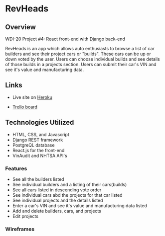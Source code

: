# RevHeads

## Overview
WDI-20 Project #4: React front-end with Django back-end

RevHeads is an app which allows auto enthusiasts to browse a list of car builders and see their project cars or "builds". These cars can be up or down voted by the user. Users can choose individual builds and see details of those builds in a projects section.
Users can submit their car's VIN and see it's value and manufacturing data. 

## Links

- Live site on [Heroku](https://revheads.herokuapp.com)

- [Trello board](https://trello.com/b/DYjI3heE/project-4-revheads) 

## Technologies Utilized
- HTML, CSS, and Javascript
- Django REST framework 
- PostgreQL database
- React.js for the front-end
- VinAudit and NHTSA API's

### Features

- See all the builders listed
- See individual builders and a listing of their cars(builds)
- See all cars listed in descending vote order
- See individual cars abd the projects for that car listed
- See individual projects and the details listed
- Enter a car's VIN and see it's value and manufacturing data listed
- Add and delete builders, cars, and projects
- Edit projects

### Wireframes
#### 